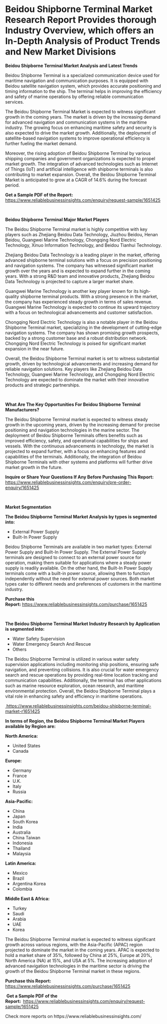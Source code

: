 <p><h1>Beidou Shipborne Terminal Market Research Report Provides thorough Industry Overview, which offers an In-Depth Analysis of Product Trends and New Market Divisions</h1></p><p><strong>Beidou Shipborne Terminal Market Analysis and Latest Trends</strong></p>
<p><p>Beidou Shipborne Terminal is a specialized communication device used for maritime navigation and communication purposes. It is equipped with Beidou satellite navigation system, which provides accurate positioning and timing information to the ship. The terminal helps in improving the efficiency and safety of marine operations by offering reliable communication services.</p><p>The Beidou Shipborne Terminal Market is expected to witness significant growth in the coming years. The market is driven by the increasing demand for advanced navigation and communication systems in the maritime industry. The growing focus on enhancing maritime safety and security is also expected to drive the market growth. Additionally, the deployment of satellite-based navigation systems to improve operational efficiency is further fueling the market demand.</p><p>Moreover, the rising adoption of Beidou Shipborne Terminal by various shipping companies and government organizations is expected to propel market growth. The integration of advanced technologies such as Internet of Things (IoT) and artificial intelligence with shipborne terminals is also contributing to market expansion. Overall, the Beidou Shipborne Terminal Market is anticipated to grow at a CAGR of 14.6% during the forecast period.</p></p>
<p><strong>Get a Sample PDF of the Report:&nbsp;</strong> <a href="https://www.reliablebusinessinsights.com/enquiry/request-sample/1651425">https://www.reliablebusinessinsights.com/enquiry/request-sample/1651425</a></p>
<p>&nbsp;</p>
<p><strong>Beidou Shipborne Terminal Major Market Players</strong></p>
<p><p>The Beidou Shipborne Terminal market is highly competitive with key players such as Zhejiang Beidou Data Technology, Jiuzhou Beidou, Henan Beidou, Guangwei Marine Technology, Chongqing Nord Electric Technology, Xinuo Information Technology, and Beidou Tianhui Technology.</p><p>Zhejiang Beidou Data Technology is a leading player in the market, offering advanced shipborne terminal solutions with a focus on precision positioning and navigation systems. The company has witnessed significant market growth over the years and is expected to expand further in the coming years. With a strong R&D team and innovative products, Zhejiang Beidou Data Technology is projected to capture a larger market share.</p><p>Guangwei Marine Technology is another key player known for its high-quality shipborne terminal products. With a strong presence in the market, the company has experienced steady growth in terms of sales revenue. Guangwei Marine Technology is expected to continue its upward trajectory with a focus on technological advancements and customer satisfaction.</p><p>Chongqing Nord Electric Technology is also a notable player in the Beidou Shipborne Terminal market, specializing in the development of cutting-edge navigation systems. The company has shown promising growth prospects, backed by a strong customer base and a robust distribution network. Chongqing Nord Electric Technology is poised for significant market expansion in the near future.</p><p>Overall, the Beidou Shipborne Terminal market is set to witness substantial growth, driven by technological advancements and increasing demand for reliable navigation solutions. Key players like Zhejiang Beidou Data Technology, Guangwei Marine Technology, and Chongqing Nord Electric Technology are expected to dominate the market with their innovative products and strategic partnerships.</p></p>
<p>&nbsp;</p>
<p><strong>What Are The Key Opportunities For Beidou Shipborne Terminal Manufacturers?</strong></p>
<p><p>The Beidou Shipborne Terminal market is expected to witness steady growth in the upcoming years, driven by the increasing demand for precise positioning and navigation technologies in the marine sector. The deployment of Beidou Shipborne Terminals offers benefits such as improved efficiency, safety, and operational capabilities for ships and vessels. With the continuous advancements in technology, the market is projected to expand further, with a focus on enhancing features and capabilities of the terminals. Additionally, the integration of Beidou Shipborne Terminals with other systems and platforms will further drive market growth in the future.</p></p>
<p><strong>Inquire or Share Your Questions If Any Before Purchasing This Report:</strong> <a href="https://www.reliablebusinessinsights.com/enquiry/pre-order-enquiry/1651425">https://www.reliablebusinessinsights.com/enquiry/pre-order-enquiry/1651425</a></p>
<p>&nbsp;</p>
<p><strong>Market Segmentation</strong></p>
<p><strong>The Beidou Shipborne Terminal Market Analysis by types is segmented into:</strong></p>
<p><ul><li>External Power Supply</li><li>Built-In Power Supply</li></ul></p>
<p><p>Beidou Shipborne Terminals are available in two market types: External Power Supply and Built-In Power Supply. The External Power Supply terminals are designed to connect to an external power source for operation, making them suitable for applications where a steady power supply is readily available. On the other hand, the Built-In Power Supply terminals come with a built-in power source, allowing them to function independently without the need for external power sources. Both market types cater to different needs and preferences of customers in the maritime industry.</p></p>
<p><strong>Purchase this Report:&nbsp;</strong><a href="https://www.reliablebusinessinsights.com/purchase/1651425">https://www.reliablebusinessinsights.com/purchase/1651425</a></p>
<p>&nbsp;</p>
<p><strong>The Beidou Shipborne Terminal Market Industry Research by Application is segmented into:</strong></p>
<p><ul><li>Water Safety Supervision</li><li>Water Emergency Search And Rescue</li><li>Others</li></ul></p>
<p><p>The Beidou Shipborne Terminal is utilized in various water safety supervision applications including monitoring ship positions, ensuring safe navigation, and preventing collisions. It is also crucial for water emergency search and rescue operations by providing real-time location tracking and communication capabilities. Additionally, the terminal has other applications such as marine resource exploration, ocean research, and maritime environmental protection. Overall, the Beidou Shipborne Terminal plays a vital role in enhancing safety and efficiency in maritime operations.</p></p>
<p><a href="https://www.reliablebusinessinsights.com/beidou-shipborne-terminal-market-r1651425">&nbsp;https://www.reliablebusinessinsights.com/beidou-shipborne-terminal-market-r1651425</a></p>
<p><strong>In terms of Region, the Beidou Shipborne Terminal Market Players available by Region are:</strong></p>
<p>
    <p> <strong> North America: </strong>
        <ul>
            <li>United States</li>
            <li>Canada</li>
        </ul>
        </p> 
    <p> <strong> Europe: </strong>
        <ul>
            <li>Germany</li>
            <li>France</li>
            <li>U.K.</li>
            <li>Italy</li>
            <li>Russia</li>
        </ul>
        </p> 
    <p> <strong> Asia-Pacific: </strong>
        <ul>
            <li>China</li>
            <li>Japan</li>
            <li>South Korea</li>
            <li>India</li>
            <li>Australia</li>
            <li>China Taiwan</li>
            <li>Indonesia</li>
            <li>Thailand</li>
            <li>Malaysia</li>
        </ul>
        </p> 
    <p> <strong> Latin America: </strong>
        <ul>
            <li>Mexico</li>
            <li>Brazil</li>
            <li>Argentina Korea</li>
            <li>Colombia</li>
        </ul>
        </p> 
    <p> <strong> Middle East & Africa: </strong>
        <ul>
            <li>Turkey</li>
            <li>Saudi</li>
            <li>Arabia</li>
            <li>UAE</li>
            <li>Korea</li>
        </ul>
    </p>
    </p>
<p><p>The Beidou Shipborne Terminal market is expected to witness significant growth across various regions, with the Asia-Pacific (APAC) region projected to dominate the market in the coming years. APAC is expected to hold a market share of 35%, followed by China at 25%, Europe at 20%, North America (NA) at 15%, and USA at 5%. The increasing adoption of advanced navigation technologies in the maritime sector is driving the growth of the Beidou Shipborne Terminal market in these regions.</p></p>
<p><strong>Purchase this Report: </strong><a href="https://www.reliablebusinessinsights.com/purchase/1651425">https://www.reliablebusinessinsights.com/purchase/1651425</a></p>
<p>&nbsp;<strong>Get a Sample PDF of the Report:&nbsp;&nbsp;</strong><a href="https://www.reliablebusinessinsights.com/enquiry/request-sample/1651425">https://www.reliablebusinessinsights.com/enquiry/request-sample/1651425</a></p>
<p><strong></strong></p>
<p>Check more reports on https://www.reliablebusinessinsights.com/</p>